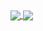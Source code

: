 <a href="https://github.com/satmyx/satmyx">
  <img align="center" src="https://github-readme-stats.vercel.app/api?username=satmyx&show_icons=true&theme=radical"/>
</a>
<a href="https://github.com/satmyx/satmyx">
  <img align="center" src="https://github-readme-stats.vercel.app/api/pin/?username=anuraghazra&repo=convoychat" />
</a>
